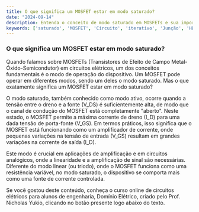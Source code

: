 ```yaml
---
title: O que significa um MOSFET estar em modo saturado?
date: "2024-09-14"
description: Entenda o conceito de modo saturado em MOSFETs e sua importância em circuitos elétricos.
keywords: ['saturado', 'MOSFET', 'Circuito', 'iterativo', 'Junção', 'HEMT', 'tensão']
---
```


### O que significa um MOSFET estar em modo saturado?

Quando falamos sobre MOSFETs (Transistores de Efeito de Campo Metal-Óxido-Semicondutor) em circuitos elétricos, um dos conceitos fundamentais é o modo de operação do dispositivo. Um MOSFET pode operar em diferentes modos, sendo um deles o modo saturado. Mas o que exatamente significa um MOSFET estar em modo saturado?

O modo saturado, também conhecido como modo ativo, ocorre quando a tensão entre o dreno e a fonte (V_DS) é suficientemente alta, de modo que o canal de condução do MOSFET está completamente "aberto". Neste estado, o MOSFET permite a máxima corrente de dreno (I_D) para uma dada tensão de porta-fonte (V_GS). Em termos práticos, isso significa que o MOSFET está funcionando como um amplificador de corrente, onde pequenas variações na tensão de entrada (V_GS) resultam em grandes variações na corrente de saída (I_D).

Este modo é crucial em aplicações de amplificação e em circuitos analógicos, onde a linearidade e a amplificação de sinal são necessárias. Diferente do modo linear (ou triodo), onde o MOSFET funciona como uma resistência variável, no modo saturado, o dispositivo se comporta mais como uma fonte de corrente controlada.

Se você gostou deste conteúdo, conheça o curso online de circuitos elétricos para alunos de engenharia, Domínio Elétrico, criado pelo Prof. Nicholas Yukio, clicando no botão presente logo abaixo do texto.